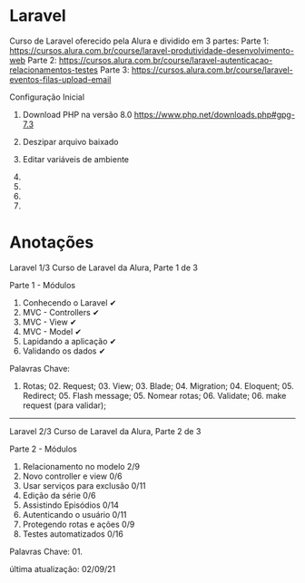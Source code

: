 # Laravel
Curso de Laravel oferecido pela Alura e dividido em 3 partes:
Parte 1: https://cursos.alura.com.br/course/laravel-produtividade-desenvolvimento-web
Parte 2: https://cursos.alura.com.br/course/laravel-autenticacao-relacionamentos-testes
Parte 3: https://cursos.alura.com.br/course/laravel-eventos-filas-upload-email

Configuração Inicial
1. Download PHP na versão 8.0
https://www.php.net/downloads.php#gpg-7.3

2. Deszipar arquivo baixado
3. Editar variáveis de ambiente

4.

5.
6.
7.




# Anotações
Laravel 1/3
Curso de Laravel da Alura, Parte 1 de 3

Parte 1 - Módulos
01. Conhecendo o Laravel     ✔
02. MVC - Controllers        ✔
03. MVC - View               ✔
04. MVC - Model              ✔
05. Lapidando a aplicação    ✔
06. Validando os dados       ✔

Palavras Chave:
01. Rotas; 02. Request; 03. View; 03. Blade; 04. Migration; 04. Eloquent; 05. Redirect; 05. Flash message; 05. Nomear rotas; 06. Validate; 06. make request (para validar);

---

Laravel 2/3
Curso de Laravel da Alura, Parte 2 de 3

Parte 2 - Módulos
01. Relacionamento no modelo 2/9
02. Novo controller e view 0/6
03. Usar serviços para exclusão 0/11
04. Edição da série 0/6
05. Assistindo Episódios 0/14
06. Autenticando o usuário 0/11
07. Protegendo rotas e ações 0/9
08. Testes automatizados 0/16

Palavras Chave:
01.

última atualização: 02/09/21

